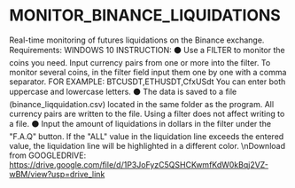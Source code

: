 # MONITOR_BINANCE_LIQUIDATIONS
Real-time monitoring of futures liquidations on the Binance exchange.
Requirements: WINDOWS 10
INSTRUCTION:
⚫ Use a FILTER to monitor the coins you need. Input currency pairs from one or more into the filter. To monitor several coins, in the filter field input them one by one with a comma separator.
FOR EXAMPLE: BTCUSDT,ETHUSDT,CfxUSdt
You can enter both uppercase and lowercase letters.
⚫ The data is saved to a file (binance_liqquidation.csv) located in the same folder as the program. All currency pairs are written to the file. Using a filter does not affect writing to a file.
⚫ Input the amount of liquidations in dollars in the filter under the "F.A.Q" button. If the "ALL" value in the liquidation line exceeds the entered value, the liquidation line will be highlighted in a different color.
\nDownload from GOOGLEDRIVE:
https://drive.google.com/file/d/1P3JoFyzC5QSHCKwmfKdW0kBqj2VZ-wBM/view?usp=drive_link

